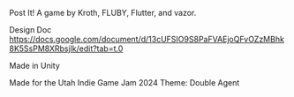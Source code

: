 Post It!
A game by Kroth, FLUBY, Flutter, and vazor.

Design Doc
https://docs.google.com/document/d/13cUFSIO9S8PaFVAEjoQFvOZzMBhk8K5SsPM8XRbsjlk/edit?tab=t.0

Made in Unity

Made for the Utah Indie Game Jam 2024
Theme: Double Agent
